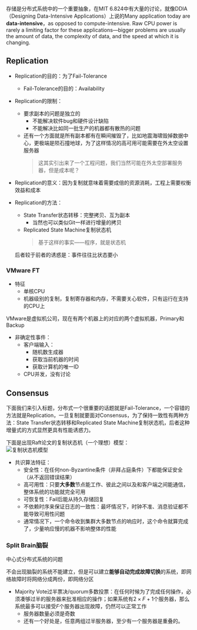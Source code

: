 存储是分布式系统中的一个重要抽象，在MIT 6.824中有大量的讨论，就像DDIA（Designing Data-Intensive Applications）上说的Many application today are **data-intensive**，as opposed to compute-intensive. Raw CPU power is rarely a limiting factor for these applications—bigger problems are usually the amount of data, the complexity of data, and the speed at which it is changing.

## Replication

+ Replication的目的：为了Fail-Tolerance
	+ Fail-Tolerance的目的：Availability

+ Replication的限制：
	+ 要求副本的问题是独立的
		+ 不能解决软件bug和硬件设计缺陷
		+ 不能解决比如同一批生产的机器都有散热的问题
	+ 还有一个方面就是所有副本都有在瞬间摧毁了，比如地震海啸毁掉数据中心，更极端是陨石撞地球，为了这样情况的高可用可能需要在外太空设置服务器
		>这其实引出来了一个工程问题，我们当然可能在外太空部署服务器，但是成本呢？

+ Replication的意义：因为复制就意味着需要成倍的资源消耗，工程上需要权衡效益和成本

+ Replication的方法：
	+ State Transfer状态转移：完整拷贝、互为副本
		+ 当然也可以类似Git一样进行增量的拷贝
	+ Replicated State Machine复制状态机
		>基于这样的事实——程序，就是状态机

	后者较于前者的诱惑是：事件往往比状态要小

### VMware FT
+ 特征
	+ 单核CPU
	+ 机器级别的复制，复制寄存器和内存，不需要关心软件，只有运行在支持的CPU上

VMware是虚拟机公司，现在有两个机器上的对应的两个虚拟机器，Primary和Backup

+ 非确定性事件：
	+ 客户端输入：
		+ 随机数生成器
		+ 获取当前机器的时间
		+ 获取计算机的唯一ID
	+ CPU并发，没有讨论
 

## Consensus

下面我们来引入标题，分布式一个很重要的话题就是Fail-Tolerance，一个容错的方法就是Replication，一旦复制就要面对Consensus，为了保持一致性有两种方法：State Transfer状态转移和Replicated State Machine复制状态机，后者这种增量式的方式显然更具有性能诱惑力。

下面是出现Raft论文的复制状态机（一个理想）模型：  
![复制状态机模型](https://cdn.jsdelivr.net/gh/zweix123/CS-notes@master/resource/Distributed-System/复制式状态机架构.png)

+ 共识算法特征：
	+ 安全性：在任何non-Byzantine条件（非拜占庭条件）下都能保证安全（从不返回错误结果）
	+ 高可用性：只要**大多数**节点能工作、彼此之间以及和客户端之间能通信，整体系统的功能就完全可用
	+ 可恢复性：Fail后能从持久存储回复
	+ 不依赖时序来保证日志的一致性：最坏情况下，时钟不准、消息验证都不能导致可用性问题
	+ 通常情况下，一个命令收到集群大多数节点的响应时，这个命令就算完成了，少量响应慢的机器不影响整体的性能


### Split Brain脑裂

中心式分布式系统的问题

不会出现脑裂的系统不能建立，但是可以建立**能够自动完成故障切换**的系统，即网络故障时将网络分成两份，即网络分区


+ Majority Vote过半票决/quorum多数投票：在任何时候为了完成任何操作，必须凑够过半的服务器来批准相应的操作；如果系统有$2 \times F + 1$个服务器，那么系统最多可以接受$F$个服务器出现故障，仍然可以正常工作
	+ 服务器数量必须是奇数
	+ 还有一个好处是，任意两组过半服务器，至少有一个服务器是重叠的。







